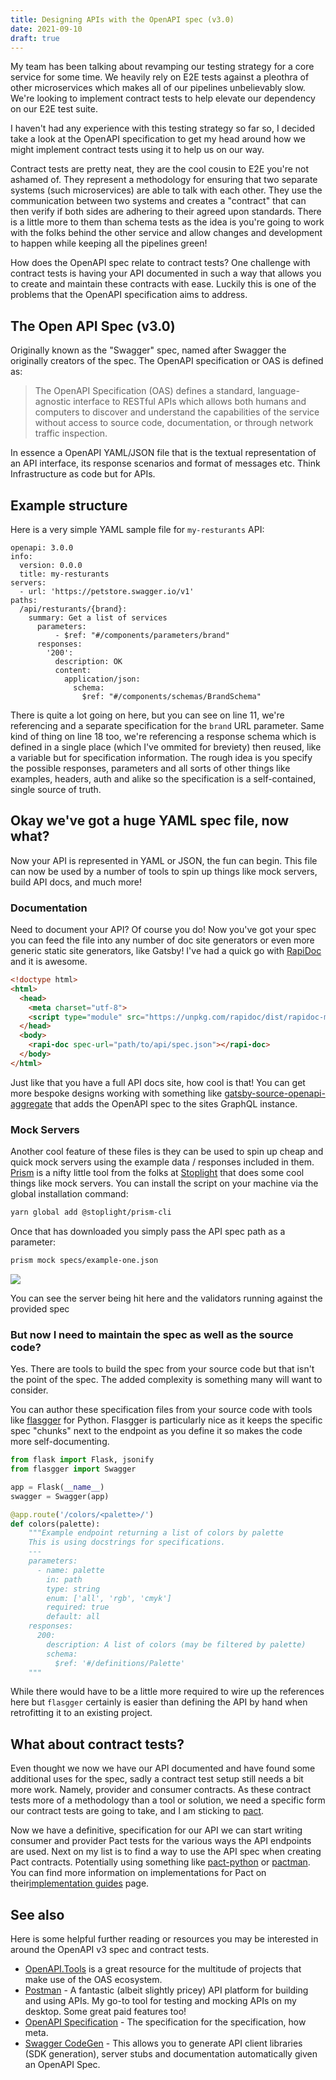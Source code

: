 ```yaml
---
title: Designing APIs with the OpenAPI spec (v3.0)
date: 2021-09-10
draft: true
---
```


My team has been talking about revamping our testing strategy for a core service for some time. We heavily 
rely on E2E tests against a pleothra of other microservices which makes all of our pipelines unbelievably slow. 
We're looking to implement contract tests to help elevate our dependency on our E2E test suite. 

I haven't had any experience with this testing strategy so far so, I decided take a look at the OpenAPI
specification to get my head around how we might implement contract tests using it to help us on our
way.

Contract tests are pretty neat, they are the cool cousin to E2E you're not ashamed of. 
They represent a methodology for ensuring that two separate systems (such microservices) are able to talk with each
other. They use the communication between two systems and creates a "contract" that can then verify if both sides are
adhering to their agreed upon standards. There is a little more to them than schema tests as the idea is you're going 
to work with  the folks behind the other service and allow changes and development to happen while keeping all 
the pipelines green!

How does the OpenAPI spec relate to contract tests? One challenge with contract tests is having your
API documented in such a way that allows you to create and maintain these contracts with ease. 
Luckily this is one of the problems that the OpenAPI specification aims to address.

## The Open API Spec (v3.0)

Originally known as the "Swagger" spec, named after Swagger the originally creators of the spec. The OpenAPI 
specification or OAS is defined as:

> The OpenAPI Specification (OAS) defines a standard, language-agnostic interface to RESTful APIs which allows both 
> humans and computers to discover and understand the capabilities of the service without access to source code, 
> documentation, or through network traffic inspection.

In essence a OpenAPI YAML/JSON file that is the textual representation of an API interface, its response scenarios and
format of messages etc. Think Infrastructure as code but for APIs. 

## Example structure

Here is a very simple YAML sample file for `my-resturants` API:

```yaml{numberLines: true}
openapi: 3.0.0
info:
  version: 0.0.0
  title: my-resturants
servers:
  - url: 'https://petstore.swagger.io/v1'
paths:
  /api/resturants/{brand}:
    summary: Get a list of services
      parameters:
          - $ref: "#/components/parameters/brand"
      responses:
        '200':
          description: OK
          content:
            application/json:
              schema:
                $ref: "#/components/schemas/BrandSchema"
```

There is quite a lot going on here, but you can see on line 11, we're referencing and a separate
specification for the `brand` URL parameter. Same kind of thing on line 18 too, we're referencing a 
response schema which is defined in a single place (which I've ommited for breviety) then reused,
like a variable but for specification information. The rough idea is you specify the possible 
responses, parameters and all sorts of other things like examples, headers, auth and alike so the 
specification is a self-contained, single source of truth.
 
## Okay we've got a huge YAML spec file, now what?

Now your API is represented in YAML or JSON, the fun can begin. This file can now be used by a 
number of tools to spin up things like mock servers, build API docs, and much more!

### Documentation

Need to document your API? Of course you do! Now you've got your spec you can feed the file into
any number of doc site generators or even more generic static site generators, like Gatsby! I've had 
a quick go with [RapiDoc](https://mrin9.github.io/RapiDoc/quickstart.html) and it is awesome.

```html
<!doctype html>
<html>
  <head>
    <meta charset="utf-8">
    <script type="module" src="https://unpkg.com/rapidoc/dist/rapidoc-min.js"></script>
  </head>
  <body>
    <rapi-doc spec-url="path/to/api/spec.json"></rapi-doc>
  </body>
</html>
```

Just like that you have a full API docs site, how cool is that! You can get more bespoke designs
working with something like [gatsby-source-openapi-aggregate](https://www.gatsbyjs.com/plugins/gatsby-source-openapi-aggregate/)
that adds the OpenAPI spec to the sites GraphQL instance.

### Mock Servers

Another cool feature of these files is they can be used to spin up cheap and quick mock servers 
using the example data / responses included in them. [Prism](https://github.com/stoplightio/prism) 
is a nifty little tool from the folks at [Stoplight](https://stoplight.io/) that does some cool 
things like mock servers. You can install the script on your machine via the global 
installation command:

```bash
yarn global add @stoplight/prism-cli
```

Once that has downloaded you simply pass the API spec path as a parameter:

```bash
prism mock specs/example-one.json
```

![](../images/openapi/open-api-prism-output-screenshot.png)

You can see the server being hit here and the validators running against the provided spec

### But now I need to maintain the spec as well as the source code?

Yes. There are tools to build the spec from your source code but that isn't the point of the spec. The added complexity
is something many will want to consider. 

You can author these specification files from your source code with tools like
[flasgger](https://pypi.org/project/flasgger/) for Python. Flasgger is particularly nice as it
keeps the specific spec "chunks" next to the endpoint as you define it so makes the code more self-documenting.

```python
from flask import Flask, jsonify
from flasgger import Swagger

app = Flask(__name__)
swagger = Swagger(app)

@app.route('/colors/<palette>/')
def colors(palette):
    """Example endpoint returning a list of colors by palette
    This is using docstrings for specifications.
    ---
    parameters:
      - name: palette
        in: path
        type: string
        enum: ['all', 'rgb', 'cmyk']
        required: true
        default: all
    responses:
      200:
        description: A list of colors (may be filtered by palette)
        schema:
          $ref: '#/definitions/Palette'
    """
```

While there would have to be a little more required to wire up the references here but `flasgger` certainly
is easier than defining the API by hand when retrofitting it to an existing project.

## What about contract tests?

Even thought we now we have our API documented and have found some additional uses for the spec, 
sadly a contract test setup still needs a bit more work. Namely, provider and consumer contracts.
As these contract tests more of a methodology than a tool or solution, we need a specific form our contract 
tests are going to take, and I am sticking to [pact](https://pact.io/).

Now we have a definitive, specification for our API we can start writing consumer and provider Pact tests
for the various ways the API endpoints are used. Next on my list is to find a way to use the API spec when creating 
Pact contracts. Potentially using something like [pact-python](https://github.com/pact-foundation/pact-python/)
or [pactman](https://github.com/reecetech/pactman). You can find more information on implementations for 
Pact on their[implementation guides](https://docs.pact.io/implementation_guides/cli/) page.

## See also

Here is some helpful further reading or resources you may be interested in around the OpenAPI v3 spec and contract tests.

- [OpenAPI.Tools](https://openapi.tools/) is a great resource for the multitude of projects that make use of the OAS 
ecosystem.
- [Postman](https://www.postman.com/) - A fantastic (albeit slightly pricey) API platform for building and using APIs.
My go-to tool for testing and mocking APIs on my desktop. Some great paid features too!
- [OpenAPI Specification](https://swagger.io/specification/) - The specification for the specification, how meta.
- [Swagger CodeGen](https://github.com/swagger-api/swagger-codegen) - This allows you to generate API client libraries 
(SDK generation), server stubs and documentation automatically given an OpenAPI Spec.

